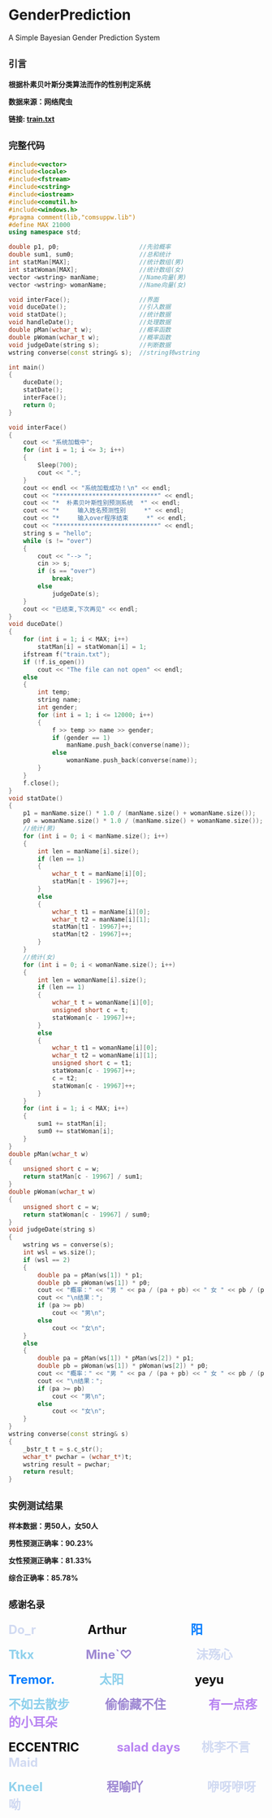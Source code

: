 # GenderPrediction
A Simple Bayesian Gender Prediction System
## `引言`

**根据朴素贝叶斯分类算法而作的性别判定系统**

**数据来源：网络爬虫**

**链接: [train.txt](https://www.aliyundrive.com/s/jPTWyWZ7hwt)**

## `完整代码`

```c++
#include<vector>
#include<locale>
#include<fstream>
#include<cstring>
#include<iostream>
#include<comutil.h>
#include<windows.h>
#pragma comment(lib,"comsuppw.lib")
#define MAX 21000
using namespace std;

double p1, p0;						//先验概率
double sum1, sum0;					//总和统计
int statMan[MAX];					//统计数组(男)
int statWoman[MAX];					//统计数组(女)
vector <wstring> manName;			//Name向量(男)
vector <wstring> womanName;			//Name向量(女)

void interFace();					//界面
void duceDate();					//引入数据
void statDate();					//统计数据
void handleDate();					//处理数据
double pMan(wchar_t w);				//概率函数
double pWoman(wchar_t w);			//概率函数
void judgeDate(string s);			//判断数据
wstring converse(const string& s);	//string转wstring

int main()
{
	duceDate();
	statDate();
	interFace();
	return 0;
}

void interFace()
{
	cout << "系统加载中";
	for (int i = 1; i <= 3; i++)
	{
		Sleep(700);
		cout << ".";
	}
	cout << endl << "系统加载成功！\n" << endl;
	cout << "****************************" << endl;
	cout << "*  朴素贝叶斯性别预测系统  *" << endl;
	cout << "*     输入姓名预测性别     *" << endl;
	cout << "*     输入over程序结束     *" << endl;
	cout << "****************************" << endl;
	string s = "hello";
	while (s != "over")
	{
		cout << "--> ";
		cin >> s;
		if (s == "over")
			break;
		else
			judgeDate(s);
	}
	cout << "已结束,下次再见" << endl;
}
void duceDate()
{
	for (int i = 1; i < MAX; i++)
		statMan[i] = statWoman[i] = 1;
	ifstream f("train.txt");
	if (!f.is_open())
		cout << "The file can not open" << endl;
	else
	{
		int temp;
		string name;
		int gender;
		for (int i = 1; i <= 12000; i++)
		{
			f >> temp >> name >> gender;
			if (gender == 1)
				manName.push_back(converse(name));
			else
				womanName.push_back(converse(name));
		}
	}
	f.close();
}
void statDate()
{
	p1 = manName.size() * 1.0 / (manName.size() + womanName.size());
	p0 = womanName.size() * 1.0 / (manName.size() + womanName.size());
	//统计(男)
	for (int i = 0; i < manName.size(); i++)
	{
		int len = manName[i].size();
		if (len == 1)
		{
			wchar_t t = manName[i][0];
			statMan[t - 19967]++;
		}
		else
		{
			wchar_t t1 = manName[i][0];
			wchar_t t2 = manName[i][1];
			statMan[t1 - 19967]++;
			statMan[t2 - 19967]++;
		}
	}
	//统计(女)
	for (int i = 0; i < womanName.size(); i++)
	{
		int len = womanName[i].size();
		if (len == 1)
		{
			wchar_t t = womanName[i][0];
			unsigned short c = t;
			statWoman[c - 19967]++;
		}
		else
		{
			wchar_t t1 = womanName[i][0];
			wchar_t t2 = womanName[i][1];
			unsigned short c = t1;
			statWoman[c - 19967]++;
			c = t2;
			statWoman[c - 19967]++;
		}
	}
	for (int i = 1; i < MAX; i++)
	{
		sum1 += statMan[i];
		sum0 += statWoman[i];
	}
}
double pMan(wchar_t w)
{
	unsigned short c = w;
	return statMan[c - 19967] / sum1;
}
double pWoman(wchar_t w)
{
	unsigned short c = w;
	return statWoman[c - 19967] / sum0;
}
void judgeDate(string s)
{
	wstring ws = converse(s);
	int wsl = ws.size();
	if (wsl == 2)
	{
		double pa = pMan(ws[1]) * p1;
		double pb = pWoman(ws[1]) * p0;
		cout << "概率：" << "男 " << pa / (pa + pb) << " 女 " << pb / (pa + pb);
		cout << "\n结果：";
		if (pa >= pb)
			cout << "男\n";
		else
			cout << "女\n";
	}
	else
	{
		double pa = pMan(ws[1]) * pMan(ws[2]) * p1;
		double pb = pWoman(ws[1]) * pWoman(ws[2]) * p0;
		cout << "概率：" << "男 " << pa / (pa + pb) << " 女 " << pb / (pa + pb);
		cout << "\n结果：";
		if (pa >= pb)
			cout << "男\n";
		else
			cout << "女\n";
	}
}
wstring converse(const string& s)
{
	_bstr_t t = s.c_str();
	wchar_t* pwchar = (wchar_t*)t;
	wstring result = pwchar;
	return result;
}
```

## `实例测试结果`

**样本数据：男50人，女50人**

**男性预测正确率：90.23%**

**女性预测正确率：81.33%**

**综合正确率：85.78%**

## `感谢名录`

<font size=5 color=#D1DAF2>**Do_r**</font> 　　　　　　　<font size=5 color=#0E0E0E>**Arthur**</font>　　　　　　　　　<font size=5 color=#007CFF>**阳**</font>

<font size=5 color=#8FD1EC>**Ttkx**</font> 　　　　　　　<font size=5 color=#9D87D2>**Mine`♡**</font>　　　　　　　　　<font size=5 color=#D1DAF2>**沫殇心**</font>

<font size=5 color=#007CFF>**Tremor.**</font> 　　　　　　<font size=5 color=#8FD1EC>**太阳**</font>　　　　　　　　　　<font size=5 color=#0E0E0E>**yeyu**</font>

<font size=5 color=#8FD1EC>**不如去散步**</font>　　　　　<font size=5 color=#9D87D2>**偷偷藏不住**</font>　　　　　　<font size=5 color=#B884F2>**有一点疼的小耳朵**</font>

<font size=5 color=#0E0E0E>**ECCENTRIC**</font> 　　　　　<font size=5 color=#B884F2>**salad  days**</font>　　　<font size=5 color=#D1DAF2>**桃李不言**</font> 　　　　<font size=5 color=#D1DAF2>**Maid**</font>			

<font size=5 color=#8FD1EC>**Kneel**</font>　　　　　　　　　<font size=5 color=#9D87D2>**程喻吖**</font>　　　　　　　　　<font size=5 color=#D1DAF2>**咿呀咿呀呦**</font>

